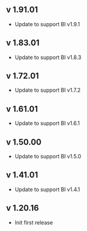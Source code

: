 ## v 1.91.01
- Update to support BI v1.9.1

## v 1.83.01
- Update to support BI v1.8.3

## v 1.72.01
- Update to support BI v1.7.2

## v 1.61.01
- Update to support BI v1.6.1

## v 1.50.00
- Update to support BI v1.5.0

## v 1.41.01
- Update to support BI v1.4.1

## v 1.20.16
- Init first release
